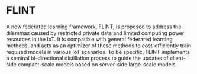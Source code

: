 # FLINT
A new federated learning framework, FLINT, is proposed to address the dilemmas caused by restricted private data 
and limited computing power resources in the IoT. It is compatible with general federared learning methods, 
and acts as an optimizer of these methods to cost-efficiently train required models in various IoT scenarios.
To be specific, FLINT implements a seminal bi-directional distillation process to guide the updates of 
client-side compact-scale models based on server-side large-scale models.
 
